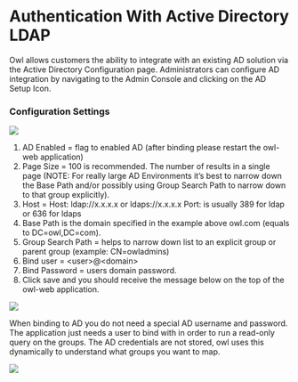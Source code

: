# Authentication With Active Directory LDAP

Owl allows customers the ability to integrate with an existing AD solution via the Active Directory Configuration page. Administrators can configure AD integration by navigating to the Admin Console and clicking on the AD Setup Icon.

### Configuration Settings <a id="HConfigurationSettings"></a>

![](https://lh5.googleusercontent.com/Lp43WHEX924HWt6gtRs0LK7XpdFGU917CqHz2HVHvB9yN32FRatIWzmpZWQe2DTlPpK3e4X0OQqn5dOLAXrcQJkM9EHX1JHNhZAC-Eqn0pkYXrvpZqIlhP6kvBOSqEtQ7723K8EE)

1. AD Enabled = flag to enabled AD \(after binding please restart the owl-web application\)
2. Page Size = 100 is recommended.  The number of results in a single page \(NOTE: For really large AD Environments it’s best to narrow down the Base Path and/or possibly using Group Search Path to narrow down to that group explicitly\).
3. Host = Host: ldap://x.x.x.x or ldaps://x.x.x.x Port: is usually 389 for ldap or 636 for ldaps
4. Base Path is the domain specified in the example above owl.com \(equals to DC=owl,DC=com\).
5. Group Search Path = helps to narrow down list to an explicit group or parent group \(example: CN=owladmins\)
6. Bind user = &lt;user&gt;@&lt;domain&gt;
7. Bind Password = users domain password.
8. Click save and you should receive the message below on the top of the owl-web application.

![](https://lh4.googleusercontent.com/Z_btfJeipsC7WQrC2lC80Z9IwmomiBX8VFaNneAgdGOBPRfyArWao7f__C9TEFVXDb0-DyxFpXc3BUrpmhJs20gelNfA8TI7-sVTkyD4aVlV7Q1WUR50dN7MvukyrcBoUysfYgvm)

When binding to AD you do not need a special AD username and password. The application just needs a user to bind with in order to run a read-only query on the groups. The AD credentials are not stored, owl uses this dynamically to understand what groups you want to map.



![](http://18.204.201.140:8080/xwiki/bin/download/Documentation/Authentication%20and%20Authorization/WebHome/Screen%20Shot%202019-05-22%20at%2011.13.40%20AM.png?width=291&height=241)

